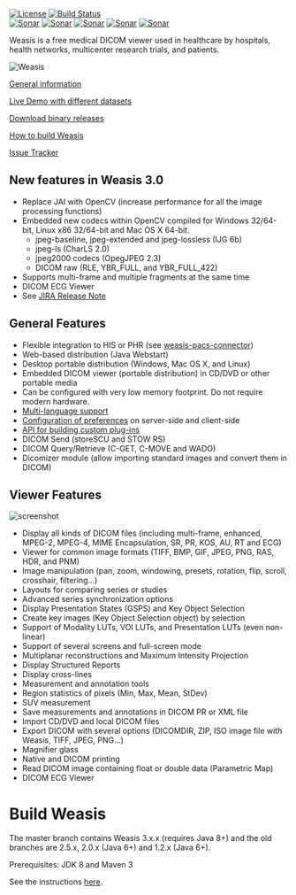 [![License](https://img.shields.io/badge/License-EPL%202.0-blue.svg)](https://opensource.org/licenses/EPL-2.0) [![Build Status](https://travis-ci.com/nroduit/Weasis.svg?branch=master)](https://travis-ci.com/nroduit/Weasis)   
[![Sonar](https://sonarcloud.io/api/project_badges/measure?project=org.weasis%3Aweasis-framework&metric=ncloc)](https://sonarcloud.io/component_measures?id=org.weasis%3Aweasis-framework) [![Sonar](https://sonarcloud.io/api/project_badges/measure?project=org.weasis%3Aweasis-framework&metric=reliability_rating)](https://sonarcloud.io/component_measures?id=org.weasis%3Aweasis-framework) [![Sonar](https://sonarcloud.io/api/project_badges/measure?project=org.weasis%3Aweasis-framework&metric=sqale_rating)](https://sonarcloud.io/component_measures?id=org.weasis%3Aweasis-framework) [![Sonar](https://sonarcloud.io/api/project_badges/measure?project=org.weasis%3Aweasis-framework&metric=security_rating)](https://sonarcloud.io/component_measures?id=org.weasis%3Aweasis-framework) [![Sonar](https://sonarcloud.io/api/project_badges/measure?project=org.weasis%3Aweasis-framework&metric=alert_status)](https://sonarcloud.io/dashboard?id=org.weasis%3Aweasis-framework)    

Weasis is a free medical DICOM viewer used in healthcare by hospitals, health networks, multicenter research trials, and patients.

![Weasis](weasis-distributions/resources/images/about.png)

[General information](https://nroduit.github.io)

[Live Demo with different datasets](https://nroduit.github.io/en/demo)

[Download binary releases](http://sourceforge.net/projects/dcm4che/files/Weasis)

[How to build Weasis](https://nroduit.github.io/en/getting-started/building-weasis)

[Issue Tracker](https://dcm4che.atlassian.net/projects/WEA)


## New features in Weasis 3.0 ##
* Replace JAI with OpenCV (increase performance for all the image processing functions)
* Embedded new codecs within OpenCV compiled for Windows 32/64-bit, Linux x86 32/64-bit and Mac OS X 64-bit.    
	* jpeg-baseline, jpeg-extended and jpeg-lossless (IJG 6b)   
	* jpeg-ls (CharLS 2.0)   
	* jpeg2000 codecs (OpegJPEG 2.3)    
	* DICOM raw (RLE, YBR\_FULL, and YBR\_FULL\_422)
* Supports multi-frame and multiple fragments at the same time
* DICOM ECG Viewer
* See [JIRA Release Note](http://www.dcm4che.org/jira/secure/ReleaseNote.jspa?projectId=10090&version=12280)

## General Features ##
* Flexible integration to HIS or PHR (see [weasis-pacs-connector](https://github.com/nroduit/weasis-pacs-connector))
* Web-based distribution (Java Webstart)
* Desktop portable distribution (Windows, Mac OS X, and Linux)
* Embedded DICOM viewer (portable distribution) in CD/DVD or other portable media
* Can be configured with very low memory footprint. Do not require modern hardware.
* [Multi-language support](https://nroduit.github.io/en/getting-started/translating/)
* [Configuration of preferences](https://nroduit.github.io/en/basics/customize/preferences/) on server-side and client-side
* [API for building custom plug-ins](https://nroduit.github.io/en/basics/customize/build-plugins/)
* DICOM Send (storeSCU and STOW RS)
* DICOM Query/Retrieve (C-GET, C-MOVE and WADO)
* Dicomizer module (allow importing standard images and convert them in DICOM)

## Viewer Features ##
![screenshot](https://user-images.githubusercontent.com/993975/39397039-2180c178-4af9-11e8-9c72-2c1e9aa16eae.jpg)    
* Display all kinds of DICOM files (including multi-frame, enhanced, MPEG-2, MPEG-4, MIME Encapsulation, SR, PR, KOS, AU, RT and ECG)
* Viewer for common image formats (TIFF, BMP, GIF, JPEG, PNG, RAS, HDR, and PNM)
* Image manipulation (pan, zoom, windowing, presets, rotation, flip, scroll, crosshair, filtering...)
* Layouts for comparing series or studies
* Advanced series synchronization options
* Display Presentation States (GSPS) and Key Object Selection
* Create key images (Key Object Selection object) by selection
* Support of Modality LUTs, VOI LUTs, and Presentation LUTs (even non-linear)
* Support of several screens and full-screen mode
* Multiplanar reconstructions and Maximum Intensity Projection
* Display Structured Reports
* Display cross-lines
* Measurement and annotation tools
* Region statistics of pixels (Min, Max, Mean, StDev)
* SUV measurement
* Save measurements and annotations in DICOM PR or XML file
* Import CD/DVD and local DICOM files
* Export DICOM with several options (DICOMDIR, ZIP, ISO image file with Weasis, TIFF, JPEG, PNG...)
* Magnifier glass
* Native and DICOM printing
* Read DICOM image containing float or double data (Parametric Map)
* DICOM ECG Viewer


# Build Weasis #

The master branch contains Weasis 3.x.x (requires Java 8+) and the old branches are 2.5.x, 2.0.x (Java 6+) and 1.2.x (Java 6+).

Prerequisites: JDK 8 and Maven 3

See the instructions [here](http://www.dcm4che.org/confluence/display/WEA/Building+Weasis+from+source).
